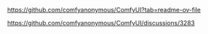 https://github.com/comfyanonymous/ComfyUI?tab=readme-ov-file

https://github.com/comfyanonymous/ComfyUI/discussions/3283


